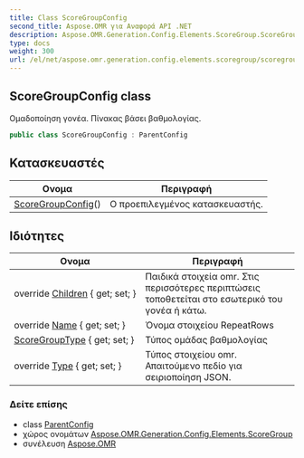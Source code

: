 ```yaml
---
title: Class ScoreGroupConfig
second_title: Aspose.OMR για Αναφορά API .NET
description: Aspose.OMR.Generation.Config.Elements.ScoreGroup.ScoreGroupConfig τάξη. Ομαδοποίηση γονέα. Πίνακας βάσει βαθμολογίας.
type: docs
weight: 300
url: /el/net/aspose.omr.generation.config.elements.scoregroup/scoregroupconfig/
---
```

## ScoreGroupConfig class

Ομαδοποίηση γονέα. Πίνακας βάσει βαθμολογίας.

```csharp
public class ScoreGroupConfig : ParentConfig
```

## Κατασκευαστές

| Ονομα | Περιγραφή |
| --- | --- |
| [ScoreGroupConfig](scoregroupconfig/)() | Ο προεπιλεγμένος κατασκευαστής. |

## Ιδιότητες

| Ονομα | Περιγραφή |
| --- | --- |
| override [Children](../../aspose.omr.generation.config.elements.scoregroup/scoregroupconfig/children/) { get; set; } | Παιδικά στοιχεία omr. Στις περισσότερες περιπτώσεις τοποθετείται στο εσωτερικό του γονέα ή κάτω. |
| override [Name](../../aspose.omr.generation.config.elements.scoregroup/scoregroupconfig/name/) { get; set; } | Όνομα στοιχείου RepeatRows |
| [ScoreGroupType](../../aspose.omr.generation.config.elements.scoregroup/scoregroupconfig/scoregrouptype/) { get; set; } | Τύπος ομάδας βαθμολογίας |
| override [Type](../../aspose.omr.generation.config.elements.scoregroup/scoregroupconfig/type/) { get; set; } | Τύπος στοιχείου omr. Απαιτούμενο πεδίο για σειριοποίηση JSON. |

### Δείτε επίσης

* class [ParentConfig](../../aspose.omr.generation.config/parentconfig/)
* χώρος ονομάτων [Aspose.OMR.Generation.Config.Elements.ScoreGroup](../../aspose.omr.generation.config.elements.scoregroup/)
* συνέλευση [Aspose.OMR](../../)


